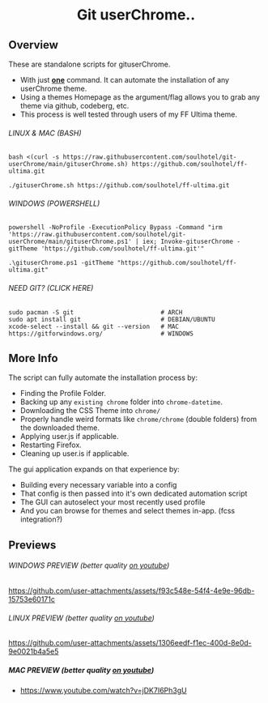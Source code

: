 <div align="center">

# Git userChrome..
</div>

## Overview

These are standalone scripts for gituserChrome.

- With just <ins>**one**</ins> command. It can automate the installation of any userChrome theme.
- Using a themes Homepage as the argument/flag allows you to grab any theme via github, codeberg, etc.
- This process is well tested through users of my FF Ultima theme.

###### *LINUX & MAC (BASH)*
```
bash <(curl -s https://raw.githubusercontent.com/soulhotel/git-userChrome/main/gituserChrome.sh) https://github.com/soulhotel/ff-ultima.git
```
```
./gituserChrome.sh https://github.com/soulhotel/ff-ultima.git
```
###### *WINDOWS (POWERSHELL)*
```
powershell -NoProfile -ExecutionPolicy Bypass -Command "irm 'https://raw.githubusercontent.com/soulhotel/git-userChrome/main/gituserChrome.ps1' | iex; Invoke-gituserChrome -gitTheme 'https://github.com/soulhotel/ff-ultima.git'"
```
```
.\gituserChrome.ps1 -gitTheme "https://github.com/soulhotel/ff-ultima.git"
```

###### *NEED GIT? (CLICK HERE)*
```
sudo pacman -S git                        # ARCH
sudo apt install git                      # DEBIAN/UBUNTU
xcode-select --install && git --version   # MAC
https://gitforwindows.org/                # WINDOWS
```


## More Info

The script can fully automate the installation process by:
- Finding the Profile Folder.
- Backing up any `existing chrome` folder into `chrome-datetime`.
- Downloading the CSS Theme into `chrome/`
- Properly handle weird formats like `chrome/chrome` (double folders) from the downloaded theme.
- Applying user.js if applicable.
- Restarting Firefox.
- Cleaning up user.is if applicable.

The gui application expands on that experience by:
- Building every necessary variable into a config
- That config is then passed into it's own dedicated automation script
- The GUI can autoselect your most recently used profile
- And you can browse for themes and select themes in-app. (fcss integration?)

## Previews

###### *WINDOWS PREVIEW* (better quality [on youtube](https://www.youtube.com/watch?v=yc3xRjVgR8A&list=PLTVs0Y4lTV55tEwbkGwlooQinDbge3a6O&index=2))
https://github.com/user-attachments/assets/f93c548e-54f4-4e9e-96db-15753e60171c

###### *LINUX PREVIEW* (better quality [on youtube](https://www.youtube.com/watch?v=Cb350ZcjUu0&list=PLTVs0Y4lTV55tEwbkGwlooQinDbge3a6O&index=1))
https://github.com/user-attachments/assets/1306eedf-f1ec-400d-8e0d-9e0021b4a5e5

##### *MAC PREVIEW* (better quality [on youtube](https://www.youtube.com/watch?v=jDK7I6Ph3gU))

- https://www.youtube.com/watch?v=jDK7I6Ph3gU
